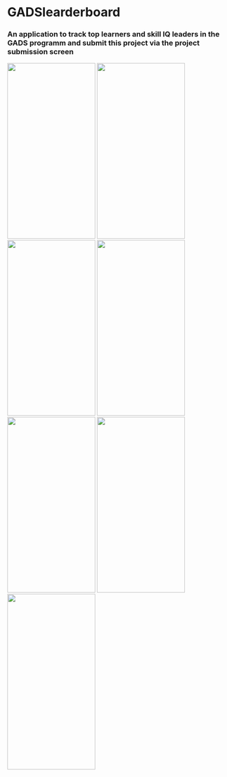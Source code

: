# GADSlearderboard
### An application to track top learners and skill IQ leaders in the GADS programm and submit this project via the project submission screen

<img src = "https://user-images.githubusercontent.com/48671383/92903167-87100800-f42a-11ea-9a24-3878a40e613f.png" width = "200" height = "400">    <img src = "https://user-images.githubusercontent.com/48671383/92903155-85464480-f42a-11ea-9b04-eb8b5a492e80.png" width = "200" height = "400">    <img src = "https://user-images.githubusercontent.com/48671383/92903162-86777180-f42a-11ea-9bf0-4f2b7932cc73.png" width = "200" height = "400">    <img src = "https://user-images.githubusercontent.com/48671383/92903174-88413500-f42a-11ea-84bb-56bd52afdcf7.png" width = "200" height = "400">    <img src = "https://user-images.githubusercontent.com/48671383/92903144-837c8100-f42a-11ea-8bc5-9ea739979ab3.png" width = "200" height = "400">    <img src = "https://user-images.githubusercontent.com/48671383/92903171-87a89e80-f42a-11ea-849c-15ffbfdce74b.png" width = "200" height = "400">    <img src = "https://user-images.githubusercontent.com/48671383/92903179-88d9cb80-f42a-11ea-9ae5-e1e1cc53f8f7.png" width = "200" height = "400">






